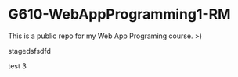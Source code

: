 # G610-WebAppProgramming1-RM
This is a public repo for my Web App Programing course. >)


stagedsfsdfd

test 3